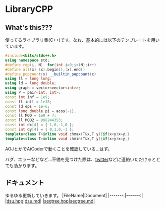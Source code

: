 # LibraryCPP
## What's this???
使ってるライブラリ集(C++)です。なお、基本的には以下のテンプレートを用いています。
```cpp
#include<bits/stdc++.h>
using namespace std;
#define rep(i, N)  for(int i=0;i<(N);i++)
#define all(x) (x).begin(),(x).end()
#define popcount(x) __builtin_popcount(x)
using ll = long long;
using ld = long double;
using graph = vector<vector<int>>;
using P = pair<int, int>;
const int inf = 1e9;
const ll infl = 1e18;
const ld eps = 1e-6;
const long double pi = acos(-1);
const ll MOD = 1e9 + 7;
const ll MOD2 = 998244353;
const int dx[4] = { 1,0,-1,0 };
const int dy[4] = { 0,1,0,-1 };
template<class T>inline void chmax(T&x,T y){if(x<y)x=y;}
template<class T>inline void chmin(T&x,T y){if(x>y)x=y;}
```

AOJとかでAtCoderで動くことを確認している...はず。

バグ、エラーなどなど...不備を見つけた際は、[twitter](https://twitter.com/ac2000_cp)などに連絡いただけるととても助かります。

## ドキュメント
ゆるゆる更新していきます。
|FileName|Document|
|-------:|-------:|
|[dsu.hpp](https://github.com/AC2-K/Library-CPP/blob/main/DataStructure/dsu.hpp)|[dsu.md](https://github.com/AC2-K/Library-CPP/blob/main/Documents/DataStructure/dsu.md)|
|[segtree.hpp](https://github.com/AC2-K/Library-CPP/blob/main/DataStructure/segtree.hpp)|[segtree.md](https://github.com/AC2-K/Library-CPP/blob/main/Documents/DataStructure/segtree.md)|
